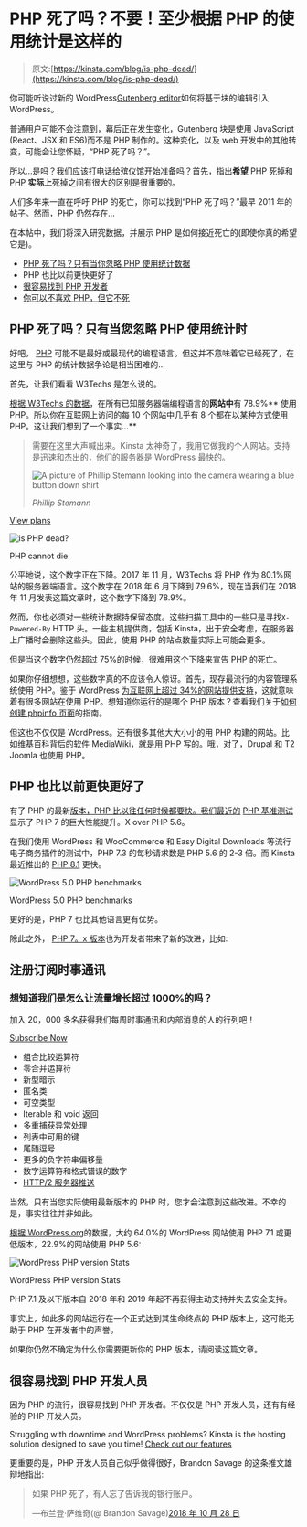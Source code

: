 # PHP 死了吗？不要！至少根据 PHP 的使用统计是这样的

> 原文:[https://kinsta.com/blog/is-php-dead/](https://kinsta.com/blog/is-php-dead/)

你可能听说过新的 WordPress[Gutenberg editor](https://kinsta.com/blog/gutenberg-wordpress-editor/)如何将基于块的编辑引入 WordPress。

普通用户可能不会注意到，幕后正在发生变化，Gutenberg 块是使用 JavaScript (React、JSX 和 ES6)而不是 PHP 制作的。这种变化，以及 web 开发中的其他转变，可能会让您怀疑，“PHP 死了吗？”。

所以…是吗？我们应该打电话给殡仪馆开始准备吗？首先，指出**希望** PHP 死掉和 PHP **实际上**死掉之间有很大的区别是很重要的。

人们多年来一直在呼吁 PHP 的死亡，你可以找到“PHP 死了吗？”最早 2011 年的帖子。然而，PHP 仍然存在…

在本帖中，我们将深入研究数据，并展示 PHP 是如何接近死亡的(即使你真的希望它是)。

*   [PHP 死了吗？只有当你忽略 PHP 使用统计数据](#php-usage-statistics)
*   PHP 也比以前更快更好了
*   [很容易找到 PHP 开发者](#many-php-developers)
*   [你可以不喜欢 PHP，但它不死](#php-is-not-dead)

## PHP 死了吗？只有当您忽略 PHP 使用统计时

好吧， [PHP](https://kinsta.com/knowledgebase/what-is-php/) 可能不是最好或最现代的编程语言。但这并不意味着它已经死了，在这里与 PHP 的统计数据争论是相当困难的…

首先，让我们看看 W3Techs 是怎么说的。

[根据 W3Techs 的数据](https://w3techs.com/technologies/details/pl-php/all/all)，在所有已知服务器端编程语言的**网站中**有 78.9%** 使用 PHP。所以你在互联网上访问的每 10 个网站中几乎有 8 个都在以某种方式使用 PHP。这让我们想到了一个事实…**





> 需要在这里大声喊出来。Kinsta 太神奇了，我用它做我的个人网站。支持是迅速和杰出的，他们的服务器是 WordPress 最快的。
> 
> <footer class="wp-block-kinsta-client-quote__footer">
> 
> ![A picture of Phillip Stemann looking into the camera wearing a blue button down shirt](img/12b77bdcd297e9bf069df2f3413ad833.png)
> 
> <cite class="wp-block-kinsta-client-quote__cite">Phillip Stemann</cite></footer>

[View plans](https://kinsta.com/plans/)

![is PHP dead?](img/62aa7f3f03be2f6876d7f0b21f49cb4f.png)

PHP cannot die



公平地说，这个数字正在下降。2017 年 11 月，W3Techs 将 PHP 作为 80.1%网站的服务器端语言。这个数字在 2018 年 6 月下降到 79.6%，现在当我们在 2018 年 11 月发表这篇文章时，这个数字下降到 78.9%。

然而，你也必须对一些统计数据持保留态度。这些扫描工具中的一些只是寻找`X-Powered-By` HTTP 头。一些主机提供商，包括 Kinsta，出于安全考虑，在服务器上广播时会删除这些头。因此，使用 PHP 的站点数量实际上可能会更多。

但是当这个数字仍然超过 75%的时候，很难用这个下降来宣告 PHP 的死亡。

如果你仔细想想，这些数字真的不应该令人惊讶。首先，现存最流行的内容管理系统使用 PHP。鉴于 WordPress [为互联网上超过 34%的网站提供支持](https://kinsta.com/wordpress-market-share/)，这就意味着有很多网站在使用 PHP。想知道你运行的是哪个 PHP 版本？查看我们关于[如何创建 phpinfo 页面](https://kinsta.com/knowledgebase/phpinfo/)的指南。

但这也不仅仅是 WordPress。还有很多其他大大小小的用 PHP 构建的网站。比如维基百科背后的软件 MediaWiki，就是用 PHP 写的。哦，对了，Drupal 和 T2 Joomla 也使用 PHP。

## PHP 也比以前更快更好了

有了 PHP 的最新[版本，PHP 比以往任何时候都要快。我们最近的](https://kinsta.com/blog/php-versions/) [PHP 基准测试](https://kinsta.com/blog/php-benchmarks/)显示了 PHP 7 的巨大性能提升。X over PHP 5.6。

在我们使用 WordPress 和 WooCommerce 和 Easy Digital Downloads 等流行电子商务插件的测试中，PHP 7.3 的每秒请求数是 PHP 5.6 的 2-3 倍。而 Kinsta 最近推出的 [PHP 8.1](https://kinsta.com/feature-updates/php-8-1/) 更快。

![WordPress 5.0 PHP benchmarks](img/aa3e50c1190462560cd448720e536908.png)

WordPress 5.0 PHP benchmarks



更好的是，PHP 7 也比其他语言更有优势。

除此之外， [PHP 7。x 版本](https://kinsta.com/blog/php-7-4/)也为开发者带来了新的改进，比如:

## 注册订阅时事通讯



### 想知道我们是怎么让流量增长超过 1000%的吗？

加入 20，000 多名获得我们每周时事通讯和内部消息的人的行列吧！

[Subscribe Now](#newsletter)

*   组合比较运算符
*   零合并运算符
*   新型暗示
*   匿名类
*   可空类型
*   Iterable 和 void 返回
*   多重捕获异常处理
*   列表中可用的键
*   尾随逗号
*   更多的负字符串偏移量
*   数字运算符和格式错误的数字
*   [HTTP/2 服务器推送](https://kinsta.com/learn/what-is-http2/)

当然，只有当您实际使用最新版本的 PHP 时，您才会注意到这些改进。不幸的是，事实往往并非如此。

[根据 WordPress.org](https://wordpress.org/about/stats/)的数据，大约 64.0%的 WordPress 网站使用 PHP 7.1 或更低版本，22.9%的网站使用 PHP 5.6:

![WordPress PHP version Stats](img/8685056888b7f7d3ca7ae2dd445bc72a.png)

WordPress PHP version Stats



PHP 7.1 及以下版本自 2018 年和 2019 年起不再获得主动支持并失去安全支持。

事实上，如此多的网站运行在一个正式达到其生命终点的 PHP 版本上，这可能无助于 PHP 在开发者中的声誉。

如果你仍然不确定为什么你需要更新你的 PHP 版本，请阅读这篇文章。

## 很容易找到 PHP 开发人员

因为 PHP 的流行，很容易找到 PHP 开发者。不仅仅是 PHP 开发人员，还有有经验的 PHP 开发人员。

Struggling with downtime and WordPress problems? Kinsta is the hosting solution designed to save you time! [Check out our features](https://kinsta.com/features/)

更重要的是，PHP 开发人员自己似乎做得很好，Brandon Savage 的这条推文雄辩地指出:

> 如果 PHP 死了，有人忘了告诉我的银行账户。
> 
> —布兰登·萨维奇(@ Brandon Savage)[2018 年 10 月 28 日](https://twitter.com/brandonsavage/status/1056600728872067072?ref_src=twsrc%5Etfw)